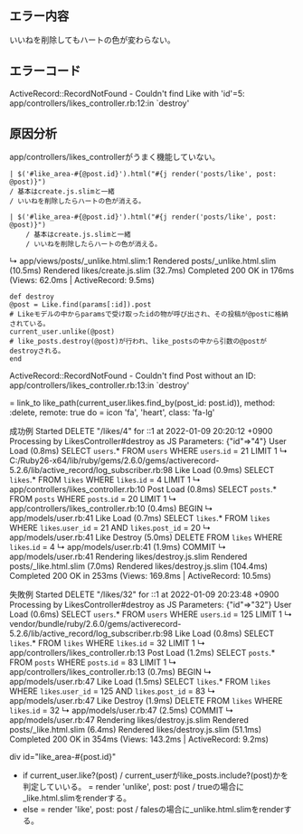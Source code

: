 
## エラー内容
いいねを削除してもハートの色が変わらない。

## エラーコード
ActiveRecord::RecordNotFound - Couldn't find Like with 'id'=5:
  app/controllers/likes_controller.rb:12:in `destroy'

## 原因分析
app/controllers/likes_controllerがうまく機能していない。

```slim
| $('#like_area-#{@post.id}').html("#{j render('posts/like', post: @post)}")
/ 基本はcreate.js.slimと一緒
/ いいねを削除したらハートの色が消える。
```

```slim
| $('#like_area-#{@post.id}').html("#{j render('posts/like', post: @post)}")
    / 基本はcreate.js.slimと一緒
    / いいねを削除したらハートの色が消える。
```

  ↳ app/views/posts/_unlike.html.slim:1
  Rendered posts/_unlike.html.slim (10.5ms)
  Rendered likes/create.js.slim (32.7ms)
Completed 200 OK in 176ms (Views: 62.0ms | ActiveRecord: 9.5ms)



    def destroy
    @post = Like.find(params[:id]).post
    # Likeモデルの中からparamsで受け取ったidの物が呼び出され、その投稿が@postに格納されている。
    current_user.unlike(@post)
    # like_posts.destroy(@post)が行われ、like_postsの中から引数の@postがdestroyされる。
    end


ActiveRecord::RecordNotFound - Couldn't find Post without an ID:
  app/controllers/likes_controller.rb:13:in `destroy'

= link_to like_path(current_user.likes.find_by(post_id: post.id)), method: :delete, remote: true do
  = icon 'fa', 'heart', class: 'fa-lg'


成功例
Started DELETE "/likes/4" for ::1 at 2022-01-09 20:20:12 +0900
Processing by LikesController#destroy as JS
  Parameters: {"id"=>"4"}
  User Load (0.8ms)  SELECT  `users`.* FROM `users` WHERE `users`.`id` = 21 LIMIT 1
  ↳ C:/Ruby26-x64/lib/ruby/gems/2.6.0/gems/activerecord-5.2.6/lib/active_record/log_subscriber.rb:98
  Like Load (0.9ms)  SELECT  `likes`.* FROM `likes` WHERE `likes`.`id` = 4 LIMIT 1
  ↳ app/controllers/likes_controller.rb:10
  Post Load (0.8ms)  SELECT  `posts`.* FROM `posts` WHERE `posts`.`id` = 20 LIMIT 1
  ↳ app/controllers/likes_controller.rb:10
   (0.4ms)  BEGIN
  ↳ app/models/user.rb:41
  Like Load (0.7ms)  SELECT `likes`.* FROM `likes` WHERE `likes`.`user_id` = 21 AND `likes`.`post_id` = 20
  ↳ app/models/user.rb:41
  Like Destroy (5.0ms)  DELETE FROM `likes` WHERE `likes`.`id` = 4
  ↳ app/models/user.rb:41
   (1.9ms)  COMMIT
  ↳ app/models/user.rb:41
  Rendering likes/destroy.js.slim
  Rendered posts/_like.html.slim (7.0ms)
  Rendered likes/destroy.js.slim (104.4ms)
Completed 200 OK in 253ms (Views: 169.8ms | ActiveRecord: 10.5ms)

失敗例
Started DELETE "/likes/32" for ::1 at 2022-01-09 20:23:48 +0900
Processing by LikesController#destroy as JS
  Parameters: {"id"=>"32"}
  User Load (0.6ms)  SELECT  `users`.* FROM `users` WHERE `users`.`id` = 125 LIMIT 1
  ↳ vendor/bundle/ruby/2.6.0/gems/activerecord-5.2.6/lib/active_record/log_subscriber.rb:98
  Like Load (0.8ms)  SELECT  `likes`.* FROM `likes` WHERE `likes`.`id` = 32 LIMIT 1
  ↳ app/controllers/likes_controller.rb:13
  Post Load (1.2ms)  SELECT  `posts`.* FROM `posts` WHERE `posts`.`id` = 83 LIMIT 1
  ↳ app/controllers/likes_controller.rb:13
   (0.7ms)  BEGIN
  ↳ app/models/user.rb:47
  Like Load (1.5ms)  SELECT `likes`.* FROM `likes` WHERE `likes`.`user_id` = 125 AND `likes`.`post_id` = 83
  ↳ app/models/user.rb:47
  Like Destroy (1.9ms)  DELETE FROM `likes` WHERE `likes`.`id` = 32
  ↳ app/models/user.rb:47
   (2.5ms)  COMMIT
  ↳ app/models/user.rb:47
  Rendering likes/destroy.js.slim
  Rendered posts/_like.html.slim (6.4ms)
  Rendered likes/destroy.js.slim (51.1ms)
Completed 200 OK in 354ms (Views: 143.2ms | ActiveRecord: 9.2ms)



div id="like_area-#{post.id}"
  - if current_user.like?(post)
    / current_userがlike_posts.include?(post)かを判定していいる。
    = render 'unlike', post: post
    / trueの場合に_like.html.slimをrenderする。
  - else
    = render 'like', post: post
    / falesの場合に_unlike.html.slimをrenderする。
